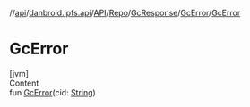 //[api](../../../../../index.md)/[danbroid.ipfs.api](../../../../index.md)/[API](../../../index.md)/[Repo](../../index.md)/[GcResponse](../index.md)/[GcError](index.md)/[GcError](-gc-error.md)



# GcError  
[jvm]  
Content  
fun [GcError](-gc-error.md)(cid: [String](https://kotlinlang.org/api/latest/jvm/stdlib/kotlin/-string/index.html))  




